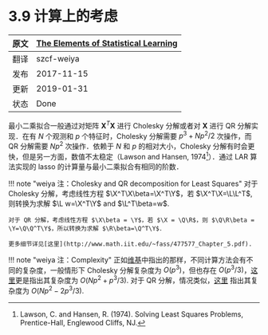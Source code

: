 # 3.9 计算上的考虑

| 原文   | [The Elements of Statistical Learning](https://esl.hohoweiya.xyz/book/The%20Elements%20of%20Statistical%20Learning.pdf#page=112) |
| ---- | ---------------------------------------- |
| 翻译   | szcf-weiya                               |
| 发布 | 2017-11-15 |
| 更新 | 2019-01-31|
|状态 | Done|

最小二乘拟合一般通过对矩阵 $\mathbf X^T\mathbf X$ 进行 Cholesky 分解或者对 $\mathbf X$ 进行 QR 分解实现．在有 $N$ 个观测和 $p$ 个特征时，Cholesky 分解需要 $p^3+Np^2/2$ 次操作，而 QR 分解需要 $Np^2$ 次操作．依赖于 $N$ 和 $p$ 的相对大小，Cholesky 分解有时会更快，但是另一方面，数值不太稳定（Lawson and Hansen, 1974[^1]）．通过 LAR 算法实现的 lasso 的计算量与最小二乘拟合有相同的阶数．

!!! note "weiya 注：Cholesky and QR decomposition for Least Squares"
    对于 Cholesky 分解，考虑线性方程 $\X^T\X\beta=\X^T\Y$，若 $\X^T\X=\L\L^T$, 则转换为求解 $\L w=\X^T\Y$ and $\L^T\beta=w$. 

    对于 QR 分解，考虑线性方程 $\X\beta = \Y$，若 $\X = \Q\R$，则 $\Q\R\beta = \Y=\Q\Q^T\Y$，所以转换为求解 $\R\beta=\Q^T\Y$．

    更多细节详见[这里](http://www.math.iit.edu/~fass/477577_Chapter_5.pdf).

!!! note "weiya 注：Complexity"
    正如[维基](https://en.wikipedia.org/wiki/Cholesky_decomposition)中指出的那样，不同计算方法会有不同的复杂度，一般情形下 Cholesky 分解复杂度为 $O(p^3)$，但也存在 $O(p^3/3)$，[这里](http://www.math.iit.edu/~fass/477577_Chapter_5.pdf)更是指出其复杂度为 $O(Np^2+p^3/3)$. 对于 QR 分解，情况类似，[这里](http://www.math.iit.edu/~fass/477577_Chapter_5.pdf) 指出其复杂度为 $O(Np^2-2p^3/3)$.

[^1]: Lawson, C. and Hansen, R. (1974). Solving Least Squares Problems, Prentice-Hall, Englewood Cliffs, NJ.
